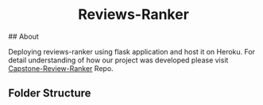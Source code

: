 <h1 align="center">Reviews-Ranker</h1>
## About

Deploying reviews-ranker using flask application and host it on Heroku. For detail understanding of how our project was developed please visit [Capstone-Review-Ranker](https://github.com/veeravignesh1/Capstone-Reviews-Ranker) Repo.

## Folder Structure

